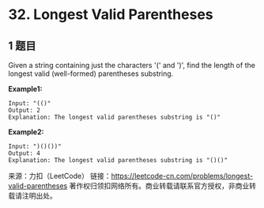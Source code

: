 # 32. Longest Valid Parentheses

## 1 题目

Given a string containing just the characters '(' and ')', find the length of the longest valid (well-formed) parentheses substring.

**Example1:**

```
Input: "(()"
Output: 2
Explanation: The longest valid parentheses substring is "()"
```

**Example2:**

```
Input: ")()())"
Output: 4
Explanation: The longest valid parentheses substring is "()()"
```

来源：力扣（LeetCode）
链接：https://leetcode-cn.com/problems/longest-valid-parentheses
著作权归领扣网络所有。商业转载请联系官方授权，非商业转载请注明出处。